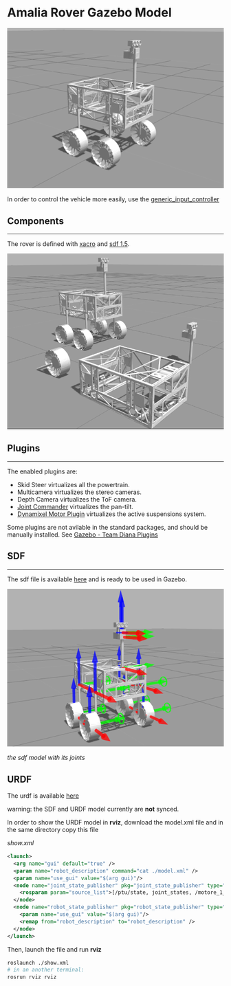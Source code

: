 # Amalia Rover Gazebo Model

![Amalia Rover Gazebo Model](/uploads/amalia_rover_gazebo_model.png)

In order to control the vehicle more easily, use the [generic_input_controller](generic_input_controller.md) 

## Components
---
The rover is defined with [xacro](wiki.ros.org/xacro) and [sdf 1.5](http://osrf-distributions.s3.amazonaws.com/sdformat/api/1.5.html).

![Amalia Rover components](/uploads/gazebo-composable-models.png)

## Plugins
---
The enabled plugins are:

- Skid Steer
  virtualizes all the powertrain.
- Multicamera
  virtualizes the stereo cameras.
- Depth Camera
  virtualizes the ToF camera.
- [Joint Commander](joint_commander_plugin.md)
  virtualizes the pan-tilt.
- [Dynamixel Motor Plugin](gazebo_amalia_rover_suspensions.md)
  virtualizes the active suspensions system.

Some plugins are not avilable in the standard packages, and should be manually installed. See [Gazebo - Team Diana Plugins](gazebo.md#Team_Diana_Plugins)

## SDF
---
The sdf file is available [here](https://raw.githubusercontent.com/team-diana/gazebo-models/master/models/rover_amalia/model.sdf) and is ready to be used in Gazebo.

![Amalia Rover gazebo model with joints](/uploads/amalia_rover_gazebo_model_joints.png)

*the sdf model with its joints*


## URDF 
The urdf is available [here](https://raw.githubusercontent.com/team-diana/gazebo-models/master/urdf/rover_amalia/model.xml)

warning: the SDF and URDF model currently are **not** synced.

In order to show the URDF model in **rviz**, download the model.xml file and in the same directory copy this file 

*show.xml*
```xml
<launch>
  <arg name="gui" default="true" />
  <param name="robot_description" command="cat ./model.xml" />
  <param name="use_gui" value="$(arg gui)"/>
  <node name="joint_state_publisher" pkg="joint_state_publisher" type="joint_state_publisher" >
    <rosparam param="source_list">[/ptu/state, joint_states, /motore_1_controller/joint_states, /motore_2_controller/joint_states, /motore_3_controller/joint_states, /motore_4_controller/joint_states]</rosparam>
  </node>
  <node name="robot_state_publisher" pkg="robot_state_publisher" type="robot_state_publisher" >
    <param name="use_gui" value="$(arg gui)"/>
    <remap from="robot_description" to="robot_description" />
  </node>
</launch>
```

Then, launch the file and run **rviz**

```bash
roslaunch ./show.xml
# in an another terminal:
rosrun rviz rviz
```

